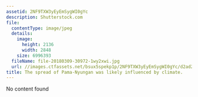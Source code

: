 ```yaml
---
assetid: 2NF9TXW3yEyEmSygWI0gYc
description: Shutterstock.com
file:
  contentType: image/jpeg
  details:
    image:
      height: 2136
      width: 2848
    size: 6996393
  fileName: file-20180309-30972-1wy2xwi.jpg
  url: //images.ctfassets.net/bsux5spekp1p/2NF9TXW3yEyEmSygWI0gYc/d2ad23f89b63eef74ac40e2f48dc80ee/file-20180309-30972-1wy2xwi.jpg
title: The spread of Pama-Nyungan was likely influenced by climate.
---
```

No content found